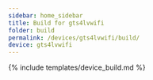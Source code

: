 ```yaml
---
sidebar: home_sidebar
title: Build for gts4lvwifi
folder: build
permalink: /devices/gts4lvwifi/build/
device: gts4lvwifi
---
```

{% include templates/device_build.md %}
